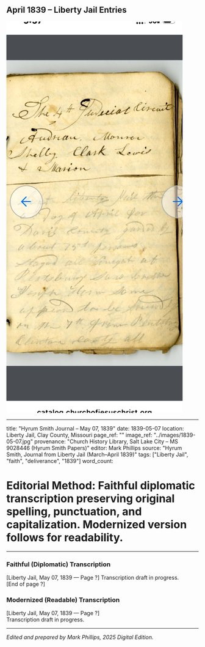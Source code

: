 ## April 1839 – Liberty Jail Entries

![Manuscript page thumbnail](../images/1839-05-07.jpg)

---
title: "Hyrum Smith Journal – May 07, 1839"
date: 1839-05-07
location: Liberty Jail, Clay County, Missouri
page_ref: ""
image_ref: "../images/1839-05-07.jpg"
provenance: "Church History Library, Salt Lake City – MS 9028446 (Hyrum Smith Papers)"
editor: Mark Phillips
source: "Hyrum Smith, Journal from Liberty Jail (March–April 1839)"
tags: ["Liberty Jail", "faith", "deliverance", "1839"]
word_count:
# Editorial Method: Faithful diplomatic transcription preserving original spelling, punctuation, and capitalization. Modernized version follows for readability.
---

### Faithful (Diplomatic) Transcription
[Liberty Jail, May 07, 1839 — Page ?]
Transcription draft in progress.  
[End of page ?]

### Modernized (Readable) Transcription
[Liberty Jail, May 07, 1839 — Page ?]  
Transcription draft in progress.

---
*Edited and prepared by Mark Phillips, 2025 Digital Edition.*
